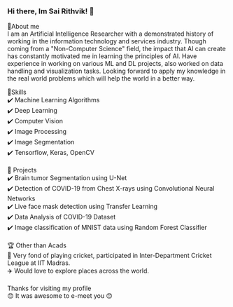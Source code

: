 ### Hi there, Im Sai Rithvik! 👋

<!--
**SaiRithvik/SaiRithvik** is a ✨ _special_ ✨ repository because its `README.md` (this file) appears on your GitHub profile.

Here are some ideas to get you started:

- 🔭 I’m currently working on ...
- 🌱 I’m currently learning ...
- 👯 I’m looking to collaborate on ...
- 🤔 I’m looking for help with ...
- 💬 Ask me about ...
- 📫 How to reach me: 
- 😄 Pronouns: ...
- ⚡ Fun fact: ...
-->
 
🚀About me <br/>
I am an Artificial Intelligence Researcher with a demonstrated history of working in the information technology and services industry. Though coming from a "Non-Computer Science" field, the impact that AI can create has constantly motivated me in learning the principles of AI. Have experience in working on various ML and DL projects, also worked on data handling and visualization tasks. Looking forward to apply my knowledge in the real world problems which will help the world in a better way. <br/>

📌Skills<br/>
✔️ Machine Learning Algorithms<br/>
✔️ Deep Learning<br/>
✔️ Computer Vision<br/>
✔️ Image Processing<br/>
✔️ Image Segmentation<br/>
✔️ Tensorflow, Keras, OpenCV                                       
<br/>
📌 Projects <br/>
✔️ Brain tumor Segmentation using U-Net<br/>
✔️ Detection of COVID-19 from Chest X-rays using Convolutional Neural Networks<br/>
✔️ Live face mask detection using Transfer Learning<br/>
✔️ Data Analysis of COVID-19 Dataset<br/>
✔️ Image classification of MNIST data using Random Forest Classifier<br/>
<br/>
🏆 Other than Acads<br/>
🏏 Very fond of playing cricket, participated in Inter-Department Cricket League at IIT Madras.<br/>
✈️ Would love to explore places across the world.<br/>
<br/>
Thanks for visiting my profile<br/>
😊 It was awesome to e-meet you 😊





